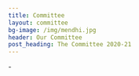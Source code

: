```yaml
---
title: Committee
layout: committee
bg-image: /img/mendhi.jpg
header: Our Committee
post_heading: The Committee 2020-21
---
```

\-
